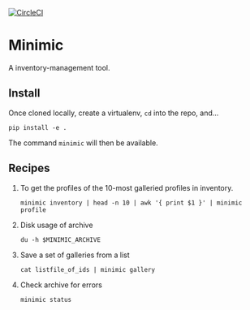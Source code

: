 [![CircleCI](https://circleci.com/gh/cacocracy/minimic/tree/development.svg?style=svg)](https://circleci.com/gh/cacocracy/minimic/tree/development)

# Minimic

A inventory-management tool.

## Install

Once cloned locally, create a virtualenv, `cd` into the repo, and...

`pip install -e .`

The command `minimic` will then be available.

## Recipes

1. To get the profiles of the 10-most galleried profiles in inventory.
   
   `minimic inventory | head -n 10 | awk '{ print $1 }' | minimic profile`

2. Disk usage of archive
   
   `du -h $MINIMIC_ARCHIVE`

3. Save a set of galleries from a list
   
   `cat listfile_of_ids | minimic gallery`

4. Check archive for errors
   
   `minimic status`

